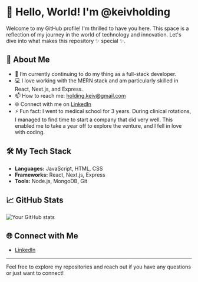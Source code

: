 # 👋 Hello, World! I'm @keivholding

Welcome to my GitHub profile! I'm thrilled to have you here. This space is a reflection of my journey in the world of technology and innovation. Let's dive into what makes this repository ✨ special ✨.

## 🚀 About Me

- 🌱 I’m currently continuing to do my thing as a full-stack developer.
- 💻 I love working with the MERN stack and am particularly skilled in React, Next.js, and Express.
- 📫 How to reach me: holding.keiv@gmail.com
- 🌐 Connect with me on [LinkedIn](https://www.linkedin.com/in/keiv-holding-1995b51b4/)
- ⚡ Fun fact: I went to medical school for 3 years. During clinical rotations, I managed to find time to start a company that did very well. This enabled me to take a year off to explore the venture, and I fell in love with coding.

## 🛠️ My Tech Stack

- **Languages:** JavaScript, HTML, CSS
- **Frameworks:** React, Next.js, Express
- **Tools:** Node.js, MongoDB, Git

## 📈 GitHub Stats

![Your GitHub stats](https://github-readme-stats.vercel.app/api?username=keivholding&show_icons=true&theme=radical)

## 🌐 Connect with Me

- [LinkedIn](https://www.linkedin.com/in/keiv-holding-1995b51b4/)

---

Feel free to explore my repositories and reach out if you have any questions or just want to connect!
